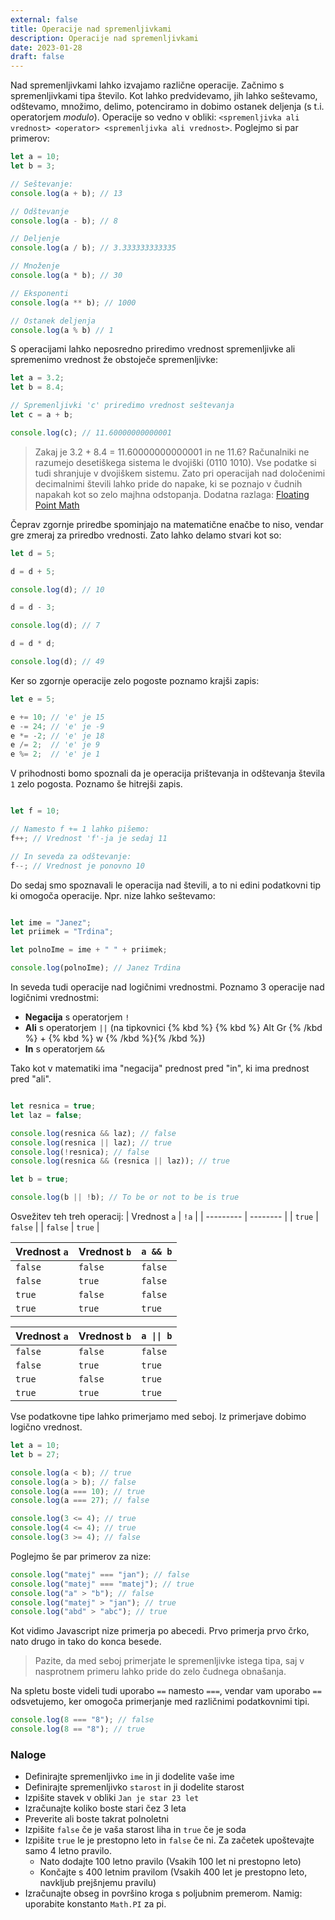 ```yaml
---
external: false
title: Operacije nad spremenljivkami 
description: Operacije nad spremenljivkami
date: 2023-01-28
draft: false
---
```



Nad spremenljivkami lahko izvajamo različne operacije. Začnimo s spremenljivkami tipa število. Kot lahko predvidevamo, jih lahko seštevamo, odštevamo, množimo, delimo, potenciramo in dobimo ostanek deljenja (s t.i. operatorjem *modulo*). Operacije so vedno v obliki: `<spremenljivka ali vrednost> <operator> <spremenljivka ali vrednost>`. Poglejmo si par primerov:

```js
let a = 10;
let b = 3;

// Seštevanje:
console.log(a + b); // 13

// Odštevanje
console.log(a - b); // 8

// Deljenje
console.log(a / b); // 3.333333333335

// Množenje
console.log(a * b); // 30

// Eksponenti
console.log(a ** b); // 1000

// Ostanek deljenja 
console.log(a % b) // 1
```

S operacijami lahko neposredno priredimo vrednost spremenljivke ali spremenimo vrednost že obstoječe spremenljivke:

```js
let a = 3.2;
let b = 8.4;

// Spremenljivki 'c' priredimo vrednost seštevanja  
let c = a + b;

console.log(c); // 11.60000000000001 
```

> Zakaj je 3.2 + 8.4 = 11.60000000000001 in ne 11.6? Računalniki ne razumejo desetiškega sistema le dvojiški (0110 1010). Vse podatke si tudi shranjuje v dvojiškem sistemu. Zato pri operacijah nad določenimi decimalnimi števili lahko pride do napake, ki se poznajo v čudnih napakah kot so zelo majhna odstopanja. Dodatna razlaga: [Floating Point Math](https://0.30000000000000004.com/)


Čeprav zgornje priredbe spominjajo na matematične enačbe to niso, vendar gre zmeraj za priredbo vrednosti. Zato lahko delamo stvari kot so:

```js
let d = 5;

d = d + 5;

console.log(d); // 10

d = d - 3;

console.log(d); // 7

d = d * d;

console.log(d); // 49
```

Ker so zgornje operacije zelo pogoste poznamo krajši zapis:

```js
let e = 5;

e += 10; // 'e' je 15
e -= 24; // 'e' je -9 
e *= -2; // 'e' je 18
e /= 2;  // 'e' je 9
e %= 2;  // 'e' je 1 
```

V prihodnosti bomo spoznali da je operacija prištevanja in odštevanja števila `1` zelo pogosta. Poznamo še hitrejši zapis. 

```js

let f = 10;

// Namesto f += 1 lahko pišemo:
f++; // Vrednost 'f'-ja je sedaj 11

// In seveda za odštevanje:
f--; // Vrednost je ponovno 10
```

Do sedaj smo spoznavali le operacija nad števili, a to ni edini podatkovni tip ki omogoča operacije. Npr. nize lahko seštevamo:

```js

let ime = "Janez";
let priimek = "Trdina";

let polnoIme = ime + " " + priimek;

console.log(polnoIme); // Janez Trdina
```

In seveda tudi operacije nad logičnimi vrednostmi. Poznamo 3 operacije nad logičnimi vrednostmi:
- **Negacija** s operatorjem `!`
- **Ali** s operatorjem `||` (na tipkovnici {% kbd %}  {% kbd %} Alt Gr {% /kbd %} + {% kbd %} w {% /kbd %}{% /kbd %})
- **In** s operatorjem `&&`

Tako kot v matematiki ima "negacija" prednost pred "in", ki ima prednost pred "ali". 

```js

let resnica = true;
let laz = false;

console.log(resnica && laz); // false
console.log(resnica || laz); // true
console.log(!resnica); // false
console.log(resnica && (resnica || laz)); // true

let b = true;

console.log(b || !b); // To be or not to be is true
```


Osvežitev teh treh operacij:
| Vrednost `a`  | `!a`    |
| --------- | -------- |
| `true` | `false` |
| `false` | `true` |

| Vrednost `a`   | Vrednost `b`     | `a && b`|
| --------- | -------- | - |
| `false` | `false` | `false` |
| `false` | `true` | `false` |
| `true` | `false` | `false` |
| `true` | `true` | `true` |

| Vrednost `a`   | Vrednost `b`     | `a \|\| b`|
| --------- | -------- | - |
| `false` | `false` | `false` |
| `false` | `true` | `true` |
| `true` | `false` | `true` |
| `true` | `true` | `true` |

Vse podatkovne tipe lahko primerjamo med seboj. Iz primerjave dobimo logično vrednost.

```js
let a = 10;
let b = 27;

console.log(a < b); // true
console.log(a > b); // false
console.log(a === 10); // true
console.log(a === 27); // false

console.log(3 <= 4); // true
console.log(4 <= 4); // true
console.log(3 >= 4); // false
```

Poglejmo še par primerov za nize:

```js
console.log("matej" === "jan"); // false
console.log("matej" === "matej"); // true
console.log("a" > "b"); // false
console.log("matej" > "jan"); // true
console.log("abd" > "abc"); // true
```

Kot vidimo Javascript nize primerja po abecedi. Prvo primerja prvo črko, nato drugo in tako do konca besede.

> Pazite, da med seboj primerjate le spremenljivke istega tipa, saj v nasprotnem primeru lahko pride do zelo čudnega obnašanja.

Na spletu boste videli tudi uporabo `==` namesto `===`, vendar vam uporabo `==` odsvetujemo, ker omogoča primerjanje med različnimi podatkovnimi tipi.

```js
console.log(8 === "8"); // false
console.log(8 == "8"); // true
```

### Naloge 

- Definirajte spremenljivko `ime` in ji dodelite vaše ime
- Definirajte spremenljivko `starost` in ji dodelite starost 
- Izpišite stavek v obliki `Jan je star 23 let`
- Izračunajte koliko boste stari čez 3 leta
- Preverite ali boste takrat polnoletni
- Izpišite `false` če je vaša starost liha in `true` če je soda
- Izpišite `true` le je prestopno leto in `false` če ni. Za začetek upoštevajte samo 4 letno pravilo.
  - Nato dodajte 100 letno pravilo (Vsakih 100 let ni prestopno leto)
  - Končajte s 400 letnim pravilom (Vsakih 400 let je prestopno leto, navkljub prejšnjemu pravilu)
- Izračunajte obseg in površino kroga s poljubnim premerom. Namig: uporabite konstanto `Math.PI` za pi.
